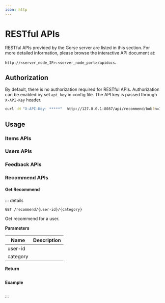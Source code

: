 ```yaml
---
icon: http
---
```

# RESTful APIs

RESTful APIs provided by the Gorse server are listed in this section. For more detailed information, please browse the interactive API document at:

`http://<server_node_IP>:<server_node_port>/apidocs`.

## Authorization

By default, there is no authorization required for RESTful APIs. Authorization can be enabled by set `api_key` in config file. The API key is passed through `X-API-Key` header.

```bash
curl -H "X-API-Key: *****"  http://127.0.0.1:8087/api/recommend/bob?n=10
```

## Usage

### Items APIs
### Users APIs

### Feedback APIs
### Recommend APIs

#### Get Recommend

::: details

```
GET /recommend/{user-id}/{category}
```

Get recommend for a user.

**Parameters**

| Name | Description |
|-|-|
| user-id | |
| category | |

**Return**

```json
```

**Example**

```

```

:::
